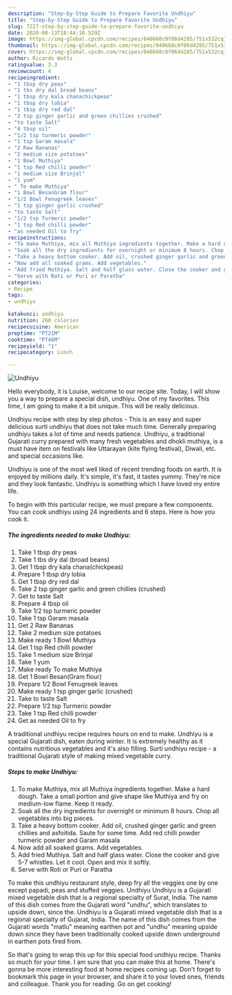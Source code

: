 ```yaml
---
description: "Step-by-Step Guide to Prepare Favorite Undhiyu"
title: "Step-by-Step Guide to Prepare Favorite Undhiyu"
slug: 7227-step-by-step-guide-to-prepare-favorite-undhiyu
date: 2020-08-13T18:44:10.529Z
image: https://img-global.cpcdn.com/recipes/040668c0f06d4285/751x532cq70/undhiyu-recipe-main-photo.jpg
thumbnail: https://img-global.cpcdn.com/recipes/040668c0f06d4285/751x532cq70/undhiyu-recipe-main-photo.jpg
cover: https://img-global.cpcdn.com/recipes/040668c0f06d4285/751x532cq70/undhiyu-recipe-main-photo.jpg
author: Ricardo Watts
ratingvalue: 3.3
reviewcount: 4
recipeingredient:
- "1 tbsp dry peas"
- "1 tbs dry dal broad beans"
- "1 tbsp dry kala chanachickpeas"
- "1 tbsp dry lobia"
- "1 tbsp dry red dal"
- "2 tsp ginger garlic and green chillies crushed"
- "to taste Salt"
- "4 tbsp oil"
- "1/2 tsp turmeric powder"
- "1 tsp Garam masala"
- "2 Raw Bananas"
- "2 medium size potatoes"
- "1 Bowl Muthiya"
- "1 tsp Red chilli powder"
- "1 medium size Brinjal"
- "1 yum"
- " To make Muthiya"
- "1 Bowl BesanGram flour"
- "1/2 Bowl Fenugreek leaves"
- "1 tsp ginger garlic crushed"
- "to taste Salt"
- "1/2 tsp Turmeric powder"
- "1 tsp Red chilli powder"
- "as needed Oil to fry"
recipeinstructions:
- "To make Muthiya, mix all Muthiya ingredients together. Make a hard dough. Take a small portion and give shape like Muthiya and fry on medium-low flame. Keep it ready."
- "Soak all the dry ingredients for overnight or minimum 8 hours. Chop all vegetables into big pieces."
- "Take a heavy bottom cooker. Add oil, crushed ginger garlic and green chillies and asfoitida. Saute for some time. Add red chilli powder turmeric powder and Garam masala"
- "Now add all soaked grams. Add vegetables."
- "Add fried Muthiya. Salt and half glass water. Close the cooker and give 5-7 whistles. Let it cool. Open and mix it softly."
- "Serve with Roti or Puri or Paratha"
categories:
- Recipe
tags:
- undhiyu

katakunci: undhiyu 
nutrition: 260 calories
recipecuisine: American
preptime: "PT21M"
cooktime: "PT46M"
recipeyield: "1"
recipecategory: Lunch

---
```



![Undhiyu](https://img-global.cpcdn.com/recipes/040668c0f06d4285/751x532cq70/undhiyu-recipe-main-photo.jpg)

Hello everybody, it is Louise, welcome to our recipe site. Today, I will show you a way to prepare a special dish, undhiyu. One of my favorites. This time, I am going to make it a bit unique. This will be really delicious.

Undhiyu recipe with step by step photos - This is an easy and super delicious surti undhiyu that does not take much time. Generally preparing undhiyu takes a lot of time and needs patience. Undhiyu, a traditional Gujarati curry prepared with many fresh vegetables and dhokli muthiya, is a must have item on festivals like Uttarayan (kite flying festival), Diwali, etc. and special occasions like.

Undhiyu is one of the most well liked of recent trending foods on earth. It is enjoyed by millions daily. It's simple, it's fast, it tastes yummy. They're nice and they look fantastic. Undhiyu is something which I have loved my entire life.


To begin with this particular recipe, we must prepare a few components. You can cook undhiyu using 24 ingredients and 6 steps. Here is how you cook it.

<!--inarticleads1-->

##### The ingredients needed to make Undhiyu:

1. Take 1 tbsp dry peas
1. Take 1 tbs dry dal (broad beans)
1. Get 1 tbsp dry kala chana(chickpeas)
1. Prepare 1 tbsp dry lobia
1. Get 1 tbsp dry red dal
1. Take 2 tsp ginger garlic and green chillies (crushed)
1. Get to taste Salt
1. Prepare 4 tbsp oil
1. Take 1/2 tsp turmeric powder
1. Take 1 tsp Garam masala
1. Get 2 Raw Bananas
1. Take 2 medium size potatoes
1. Make ready 1 Bowl Muthiya
1. Get 1 tsp Red chilli powder
1. Take 1 medium size Brinjal
1. Take 1 yum
1. Make ready  To make Muthiya
1. Get 1 Bowl Besan(Gram flour)
1. Prepare 1/2 Bowl Fenugreek leaves
1. Make ready 1 tsp ginger garlic (crushed)
1. Take to taste Salt
1. Prepare 1/2 tsp Turmeric powder
1. Take 1 tsp Red chilli powder
1. Get as needed Oil to fry


A traditional undhiyu recipe requires hours on end to make. Undhiyu is a special Gujarati dish, eaten during winter. It is extremely healthy as it contains nutritious vegetables and it&#39;s also filling. Surti undhiyu recipe - a traditional Gujarati style of making mixed vegetable curry. 

<!--inarticleads2-->

##### Steps to make Undhiyu:

1. To make Muthiya, mix all Muthiya ingredients together. Make a hard dough. Take a small portion and give shape like Muthiya and fry on medium-low flame. Keep it ready.
1. Soak all the dry ingredients for overnight or minimum 8 hours. Chop all vegetables into big pieces.
1. Take a heavy bottom cooker. Add oil, crushed ginger garlic and green chillies and asfoitida. Saute for some time. Add red chilli powder turmeric powder and Garam masala
1. Now add all soaked grams. Add vegetables.
1. Add fried Muthiya. Salt and half glass water. Close the cooker and give 5-7 whistles. Let it cool. Open and mix it softly.
1. Serve with Roti or Puri or Paratha


To make this undhiyu restaurant style, deep fry all the veggies one by one except papadi, peas and stuffed veggies. Undhiyu Undhiyu is a Gujarati mixed vegetable dish that is a regional specialty of Surat, India. The name of this dish comes from the Gujarati word &#34;undhu&#34;, which translates to upside down, since the. Undhiyu is a Gujarati mixed vegetable dish that is a regional specialty of Gujarat, India. The name of this dish comes from the Gujarati words &#34;matlu&#34; meaning earthen pot and &#34;undhu&#34; meaning upside down since they have been traditionally cooked upside down underground in earthen pots fired from. 

So that's going to wrap this up for this special food undhiyu recipe. Thanks so much for your time. I am sure that you can make this at home. There's gonna be more interesting food at home recipes coming up. Don't forget to bookmark this page in your browser, and share it to your loved ones, friends and colleague. Thank you for reading. Go on get cooking!
